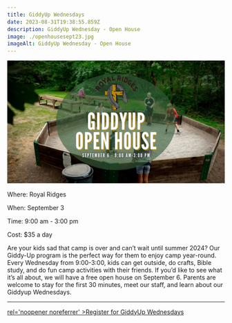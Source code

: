 ```yaml
---
title: GiddyUp Wednesdays
date: 2023-08-31T19:38:55.859Z
description: GiddyUp Wednesday - Open House
image: ./openhousesept23.jpg
imageAlt: GiddyUp Wednesday - Open House
---
```

![GiddyUp Wednesday - Open House](openhousesept23.jpg "GiddyUp Wednesday - Open House")

<div className="text-center">
    <p className="my-2"><span className="font-semibold">Where:&nbsp;</span>Royal Ridges</p>
    <p className="mb-2"><span className="font-semibold">When:&nbsp;</span>September 3</p>
    <p className="mb-2"><span className="font-semibold">Time:&nbsp;</span>9:00 am - 3:00 pm</p>
    <p className="mb-2"><span className="font-semibold">Cost:&nbsp;</span>$35 a day</p>
</div>

<p className="my-4">Are your kids sad that camp is over and can’t wait until summer 2024? Our Giddy-Up program is the perfect way for them to enjoy camp year-round. Every Wednesday from 9:00-3:00, kids can get outside, do crafts, Bible study, and do fun camp activities with their friends. If you’d like to see what it’s all about, we will have a free open house on September 6. Parents are welcome to stay for the first 30 minutes, meet our staff, and learn about our Giddyup Wednesdays.</p>

<hr />

<div className='text-center mt-4'>
    <a 
        href='https://www.ultracamp.com/info/sessiondetail.aspx?idCamp=1145&campCode=151&idSession=411780'

rel='noopener noreferrer'
    >Register for GiddyUp Wednesdays</a>
</div>